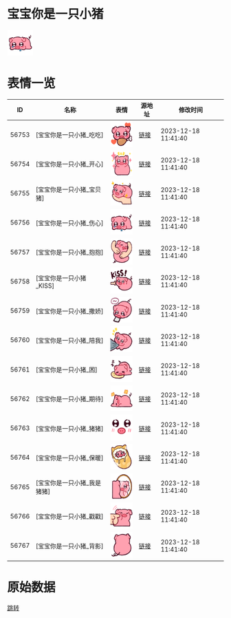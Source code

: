 # 宝宝你是一只小猪

<img src="./cover.png" height="60" alt="cover" />

# 表情一览

|ID|名称|表情|源地址|修改时间|
|----|----|----|----|----|
|56753|[宝宝你是一只小猪_吃吃]|<img src="./pic/056753_%5B宝宝你是一只小猪_吃吃%5D.png" height="60" alt="吃吃"/>|[链接](https://i0.hdslb.com/bfs/garb/043d941d869fcd25db8ba6f2193da33ad19e7042.png)|2023-12-18 11:41:40|
|56754|[宝宝你是一只小猪_开心]|<img src="./pic/056754_%5B宝宝你是一只小猪_开心%5D.png" height="60" alt="开心"/>|[链接](https://i0.hdslb.com/bfs/garb/fc9698364bdb61d6b68eafe5210d9ac872b75f81.png)|2023-12-18 11:41:40|
|56755|[宝宝你是一只小猪_宝贝猪]|<img src="./pic/056755_%5B宝宝你是一只小猪_宝贝猪%5D.png" height="60" alt="宝贝猪"/>|[链接](https://i0.hdslb.com/bfs/garb/3e8545ff895f074c8dadd79ddd999f59cf3dff94.png)|2023-12-18 11:41:40|
|56756|[宝宝你是一只小猪_伤心]|<img src="./pic/056756_%5B宝宝你是一只小猪_伤心%5D.png" height="60" alt="伤心"/>|[链接](https://i0.hdslb.com/bfs/garb/4d3716d006ed7017b4bc6431a3bc09dcb2228d24.png)|2023-12-18 11:41:40|
|56757|[宝宝你是一只小猪_抱抱]|<img src="./pic/056757_%5B宝宝你是一只小猪_抱抱%5D.png" height="60" alt="抱抱"/>|[链接](https://i0.hdslb.com/bfs/garb/cb018f2e70f7fef979d389ff5705c6665a2e5cb0.png)|2023-12-18 11:41:40|
|56758|[宝宝你是一只小猪_KISS]|<img src="./pic/056758_%5B宝宝你是一只小猪_KISS%5D.png" height="60" alt="KISS"/>|[链接](https://i0.hdslb.com/bfs/garb/bbffc70156fa1f872320d3c693af520b68e011f7.png)|2023-12-18 11:41:40|
|56759|[宝宝你是一只小猪_撒娇]|<img src="./pic/056759_%5B宝宝你是一只小猪_撒娇%5D.png" height="60" alt="撒娇"/>|[链接](https://i0.hdslb.com/bfs/garb/135d2d445574254c4c1cc80301518af68c90711a.png)|2023-12-18 11:41:40|
|56760|[宝宝你是一只小猪_陪我]|<img src="./pic/056760_%5B宝宝你是一只小猪_陪我%5D.png" height="60" alt="陪我"/>|[链接](https://i0.hdslb.com/bfs/garb/9d4f0d41aea99c8e8faab4a84334276f8f27eb1a.png)|2023-12-18 11:41:40|
|56761|[宝宝你是一只小猪_困]|<img src="./pic/056761_%5B宝宝你是一只小猪_困%5D.png" height="60" alt="困"/>|[链接](https://i0.hdslb.com/bfs/garb/1ca2fdb03843a4061350159cf2ceaea97c66c31a.png)|2023-12-18 11:41:40|
|56762|[宝宝你是一只小猪_期待]|<img src="./pic/056762_%5B宝宝你是一只小猪_期待%5D.png" height="60" alt="期待"/>|[链接](https://i0.hdslb.com/bfs/garb/af65d100c6fdbb9b559b8e878d9f0c318ad64890.png)|2023-12-18 11:41:40|
|56763|[宝宝你是一只小猪_猪猪]|<img src="./pic/056763_%5B宝宝你是一只小猪_猪猪%5D.png" height="60" alt="猪猪"/>|[链接](https://i0.hdslb.com/bfs/garb/8b847c905a4b03774ff1a53e5395e8066e0ce34a.png)|2023-12-18 11:41:40|
|56764|[宝宝你是一只小猪_保暖]|<img src="./pic/056764_%5B宝宝你是一只小猪_保暖%5D.png" height="60" alt="保暖"/>|[链接](https://i0.hdslb.com/bfs/garb/08e82525100e56373e518c5961d42ce45bd4f73a.png)|2023-12-18 11:41:40|
|56765|[宝宝你是一只小猪_我是猪猪]|<img src="./pic/056765_%5B宝宝你是一只小猪_我是猪猪%5D.png" height="60" alt="我是猪猪"/>|[链接](https://i0.hdslb.com/bfs/garb/b87c11d53902e8db76e9eac7b55fcc61ad86e3f5.png)|2023-12-18 11:41:40|
|56766|[宝宝你是一只小猪_戳戳]|<img src="./pic/056766_%5B宝宝你是一只小猪_戳戳%5D.png" height="60" alt="戳戳"/>|[链接](https://i0.hdslb.com/bfs/garb/3f6734fad5aa9394e6afae2af49d890396dd7c6e.png)|2023-12-18 11:41:40|
|56767|[宝宝你是一只小猪_背影]|<img src="./pic/056767_%5B宝宝你是一只小猪_背影%5D.png" height="60" alt="背影"/>|[链接](https://i0.hdslb.com/bfs/garb/dc8d2f9c81cd88e6272ea9150a634cc9f48167b1.png)|2023-12-18 11:41:40|

# 原始数据

[跳转](./raw.json)

